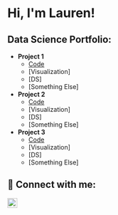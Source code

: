 <h1>Hi, I'm Lauren! <br/><a></a></h1>

<h2>Data Science Portfolio:</h2>

- <b>Project 1</b>
  - [Code]([https://github.com/joshmadakor1/Algorithms-Practice](https://github.com/LaurenFowler2/ERGMs_Project/tree/main))
  - [Visualization]
  - [DS]
  - [Something Else]
- <b>Project 2</b>
  - [Code](https://github.com/joshmadakor1/Algorithms-Practice)
  - [Visualization]
  - [DS]
  - [Something Else]
- <b>Project 3</b>
  - [Code](https://github.com/joshmadakor1/Algorithms-Practice)
  - [Visualization]
  - [DS]
  - [Something Else]

<h2> 🤳 Connect with me:</h2>

[<img align="left" alt="JoshMadakor | LinkedIn" width="22px" src="https://cdn.jsdelivr.net/npm/simple-icons@v3/icons/linkedin.svg" />][linkedin]

[linkedin]: https://linkedin.com/in/joshmadakor

<!--
**joshmadakor1/joshmadakor1** is a ✨ _special_ ✨ repository because its `README.md` (this file) appears on your GitHub profile.

Here are some ideas to get you started:

- 🔭 I’m currently working on ...
- 🌱 I’m currently learning ...
- 👯 I’m looking to collaborate on ...
- 🤔 I’m looking for help with ...
- 💬 Ask me about ...
- 📫 How to reach me: ...
- 😄 Pronouns: ...
- ⚡ Fun fact: ...
-->
